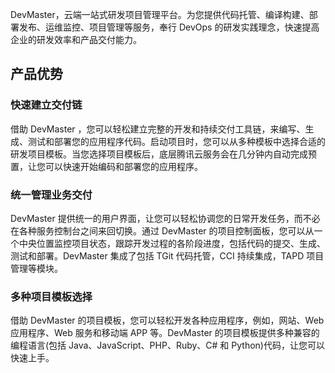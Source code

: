 DevMaster，云端一站式研发项目管理平台。为您提供代码托管、编译构建、部署发布、运维监控、项目管理等服务，奉行 DevOps 的研发实践理念，快速提高企业的研发效率和产品交付能力。

## 产品优势
### 快速建立交付链
借助 DevMaster ，您可以轻松建立完整的开发和持续交付工具链，来编写、生成、测试和部署您的应用程序代码。启动项目时，您可以从多种模板中选择合适的研发项目模板。当您选择项目模板后，底层腾讯云服务会在几分钟内自动完成预置，让您可以快速开始编码和部署您的应用程序。
### 统一管理业务交付
DevMaster 提供统一的用户界面，让您可以轻松协调您的日常开发任务，而不必在各种服务控制台之间来回切换。通过 DevMaster 的项目控制面板，您可以从一个中央位置监控项目状态，跟踪开发过程的各阶段进度，包括代码的提交、生成、测试和部署。DevMaster 集成了包括 TGit 代码托管，CCI 持续集成，TAPD 项目管理等模块。
### 多种项目模板选择
借助 DevMaster 的项目模板，您可以轻松开发各种应用程序，例如，网站、Web 应用程序、Web 服务和移动端 APP 等。DevMaster 的项目模板提供多种兼容的编程语言(包括 Java、JavaScript、PHP、Ruby、C# 和 Python)代码，让您可以快速上手。


